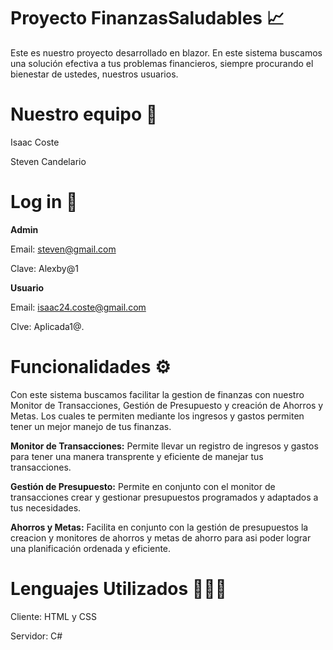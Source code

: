 # **Proyecto FinanzasSaludables** 📈

Este es nuestro proyecto desarrollado en blazor. En este sistema buscamos una solución efectiva a tus problemas financieros, siempre procurando el bienestar de ustedes, nuestros usuarios.

# **Nuestro equipo** 👥

Isaac Coste

Steven Candelario

# **Log in** 👤

**Admin**

Email: steven@gmail.com

Clave: Alexby@1

**Usuario**

Email: isaac24.coste@gmail.com

Clve: Aplicada1@.

# **Funcionalidades** ⚙️

Con este sistema buscamos facilitar la gestion de finanzas con nuestro Monitor de Transacciones, Gestión de Presupuesto y creación de Ahorros y Metas. Los cuales te permiten mediante los ingresos y gastos permiten tener un mejor manejo de tus finanzas. 

**Monitor de Transacciones:** Permite llevar un registro de ingresos y gastos para tener una manera transprente y eficiente de manejar tus transacciones.

**Gestión de Presupuesto:** Permite en conjunto con el monitor de transacciones crear y gestionar presupuestos programados y adaptados a tus necesidades.

**Ahorros y Metas:** Facilita en conjunto con la gestión de presupuestos la creacion y monitores de ahorros y metas de ahorro para asi poder lograr una planificación ordenada y eficiente.

# **Lenguajes Utilizados** 🧑🏽‍💻

Cliente: HTML y CSS

Servidor: C#
